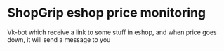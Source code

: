 # ShopGrip eshop price monitoring

Vk-bot which receive a link to some stuff in eshop, and when price goes down, it will send a message to you
